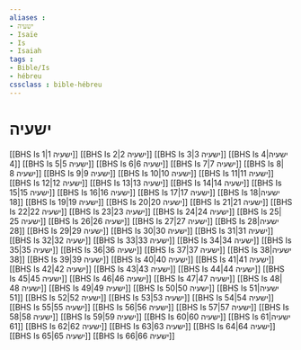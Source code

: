 ```yaml
---
aliases : 
- ישעיה
- Isaïe
- Is
- Isaiah
tags : 
- Bible/Is
- hébreu
cssclass : bible-hébreu
---
```


# ישעיה

[[BHS Is 1|ישעיה 1]]
[[BHS Is 2|ישעיה 2]]
[[BHS Is 3|ישעיה 3]]
[[BHS Is 4|ישעיה 4]]
[[BHS Is 5|ישעיה 5]]
[[BHS Is 6|ישעיה 6]]
[[BHS Is 7|ישעיה 7]]
[[BHS Is 8|ישעיה 8]]
[[BHS Is 9|ישעיה 9]]
[[BHS Is 10|ישעיה 10]]
[[BHS Is 11|ישעיה 11]]
[[BHS Is 12|ישעיה 12]]
[[BHS Is 13|ישעיה 13]]
[[BHS Is 14|ישעיה 14]]
[[BHS Is 15|ישעיה 15]]
[[BHS Is 16|ישעיה 16]]
[[BHS Is 17|ישעיה 17]]
[[BHS Is 18|ישעיה 18]]
[[BHS Is 19|ישעיה 19]]
[[BHS Is 20|ישעיה 20]]
[[BHS Is 21|ישעיה 21]]
[[BHS Is 22|ישעיה 22]]
[[BHS Is 23|ישעיה 23]]
[[BHS Is 24|ישעיה 24]]
[[BHS Is 25|ישעיה 25]]
[[BHS Is 26|ישעיה 26]]
[[BHS Is 27|ישעיה 27]]
[[BHS Is 28|ישעיה 28]]
[[BHS Is 29|ישעיה 29]]
[[BHS Is 30|ישעיה 30]]
[[BHS Is 31|ישעיה 31]]
[[BHS Is 32|ישעיה 32]]
[[BHS Is 33|ישעיה 33]]
[[BHS Is 34|ישעיה 34]]
[[BHS Is 35|ישעיה 35]]
[[BHS Is 36|ישעיה 36]]
[[BHS Is 37|ישעיה 37]]
[[BHS Is 38|ישעיה 38]]
[[BHS Is 39|ישעיה 39]]
[[BHS Is 40|ישעיה 40]]
[[BHS Is 41|ישעיה 41]]
[[BHS Is 42|ישעיה 42]]
[[BHS Is 43|ישעיה 43]]
[[BHS Is 44|ישעיה 44]]
[[BHS Is 45|ישעיה 45]]
[[BHS Is 46|ישעיה 46]]
[[BHS Is 47|ישעיה 47]]
[[BHS Is 48|ישעיה 48]]
[[BHS Is 49|ישעיה 49]]
[[BHS Is 50|ישעיה 50]]
[[BHS Is 51|ישעיה 51]]
[[BHS Is 52|ישעיה 52]]
[[BHS Is 53|ישעיה 53]]
[[BHS Is 54|ישעיה 54]]
[[BHS Is 55|ישעיה 55]]
[[BHS Is 56|ישעיה 56]]
[[BHS Is 57|ישעיה 57]]
[[BHS Is 58|ישעיה 58]]
[[BHS Is 59|ישעיה 59]]
[[BHS Is 60|ישעיה 60]]
[[BHS Is 61|ישעיה 61]]
[[BHS Is 62|ישעיה 62]]
[[BHS Is 63|ישעיה 63]]
[[BHS Is 64|ישעיה 64]]
[[BHS Is 65|ישעיה 65]]
[[BHS Is 66|ישעיה 66]]
